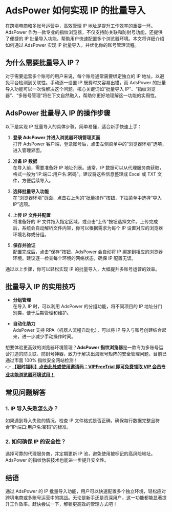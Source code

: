 # AdsPower 如何实现 IP 的批量导入

在跨境电商和多账号运营中，高效管理 IP 地址是提升工作效率的重要一环。AdsPower 作为一款专业的指纹浏览器，不仅支持防关联和防封号功能，还提供了便捷的 IP 批量导入功能，帮助用户快速配置多个浏览器环境。本文将详细介绍如何通过 AdsPower 实现 IP 批量导入，并优化你的账号管理流程。

## 为什么需要批量导入 IP？

对于需要运营多个账号的用户来说，每个账号通常需要绑定独立的 IP 地址，以避免平台检测到关联性。手动逐一设置 IP 既费时又容易出错，而 AdsPower 的批量导入功能可以一次性解决这个问题。核心关键词如“批量导入 IP”、“指纹浏览器”、“多账号管理”将在下文自然融入，帮助你更好地理解这一功能的实用性。

## AdsPower 批量导入 IP 的操作步骤

以下是实现 IP 批量导入的具体步骤，简单易懂，适合新手快速上手：

1. **登录 AdsPower 并进入浏览器环境管理页面**  
   打开 AdsPower 客户端，登录账号后，点击左侧菜单中的“浏览器环境”选项，进入管理界面。

2. **准备 IP 数据**  
   在导入前，需要准备好 IP 地址列表。通常，IP 数据可以从代理服务商获取，格式一般为“IP:端口:用户名:密码”。建议将这些信息整理成 Excel 或 TXT 文件，方便后续导入。

3. **选择批量导入功能**  
   在“浏览器环境”页面，点击右上角的“批量操作”按钮，下拉菜单中选择“导入 IP”选项。

4. **上传 IP 文件并配置**  
   将准备好的 IP 文件拖入指定区域，或点击“上传”按钮选择文件。上传完成后，系统会自动解析文件内容，你可以根据需求为每个 IP 设置对应的浏览器环境名称或分组。

5. **保存并验证**  
   配置完成后，点击“保存”按钮，AdsPower 会自动将 IP 绑定到相应的浏览器环境。建议逐一检查每个环境的网络状态，确保 IP 配置无误。

通过以上步骤，你可以轻松实现 IP 的批量导入，大幅提升多账号运营的效率。

## 批量导入 IP 的实用技巧

- **分组管理**  
  在导入 IP 时，可以利用 AdsPower 的分组功能，将不同项目的 IP 地址分门别类，便于后期管理和维护。
  
- **自动化助力**  
  AdsPower 支持 RPA（机器人流程自动化），可以将 IP 导入与账号创建结合起来，进一步减少手动操作时间。

想要体验更高效的浏览器环境管理？**AdsPower 指纹浏览器**是一款专为多账号运营打造的防关联、防封号神器，致力于解决出海账号矩阵的安全管理问题，目前已通过市面 100% 指纹安全网站检测！  
👉 **[【限时福利】点击此处或使用邀请码：VIPFreeTrial 即可免费领取 VIP 会员专业功能浏览器环境试用！](https://bit.ly/adspower_free)**

## 常见问题解答

### 1. IP 导入失败怎么办？
如果遇到导入失败的情况，检查 IP 文件格式是否正确，确保每行数据完整且符合“IP:端口:用户名:密码”的标准。

### 2. 如何确保 IP 的安全性？
选择可靠的代理服务商，并定期更新 IP 池，避免使用被标记的高风险地址。AdsPower 的指纹伪装技术也能进一步提升安全性。

## 结语

通过 AdsPower 的 IP 批量导入功能，用户可以快速配置多个独立环境，轻松应对跨境电商或多账号运营中的挑战。无论是新手还是资深用户，这一功能都能显著提升工作效率。赶快尝试一下，解锁更高效的管理方式吧！